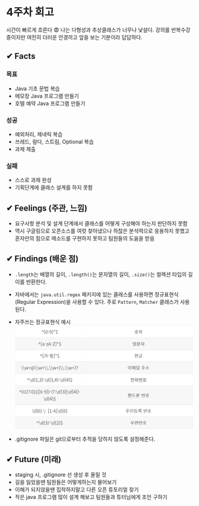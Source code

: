 # 4주차 회고

시간이 빠르게 흐른다 😨 나는 다형성과 추상클래스가 너무나 낯설다. 강의를 반복수강중이지만 여전히 더러운 안경끼고 앞을 보는 기분이라 답답하다.

## ✔ Facts

### **목표**

- Java 기초 문법 복습
- 메모장 Java 프로그램 만들기
- 호텔 예약 Java 프로그램 만들기

### **성공**

- 예외처리, 제네릭 복습
- 쓰레드, 람다, 스트림, Optional 복습
- 과제 제출

### **실패**

- 스스로 과제 완성
- 기획단계에 클래스 설계를 하지 못함

## ✔ Feelings (주관, 느낌)

- 요구사항 분석 및 설계 단계에서 클래스를 어떻게 구성해야 하는지 판단하지 못함
- 역시 구글링으로 오픈소스를 여럿 찾아냈으나 하찮은 분석력으로 응용하지 못했고 혼자만의 힘으로 메소드를 구현하지 못하고 팀원들의 도움을 받음

## ✔ Findings (배운 점)

- `.length`는 배열의 길이, `.length()`는 문자열의 길이, `.size()`는 컬렉션 타입의 길이를 반환한다.

- 자바에서는 `java.util.regex` 패키지에 있는 클래스를 사용하면 정규표현식(Regular Expression)을 사용할 수 있다. 주로 `Pattern`, `Matcher` 클래스가 사용된다.
- 자주쓰는 정규표현식 예시 ![자주쓰는 정규표현식](/assets/regex.PNG)
- .gitignore 파일은 git으로부터 추적을 당하지 않도록 설정해준다.

## ✔ Future (미래)

- staging 시, .gitignore 선 생성 후 올릴 것
- 길을 잃었을땐 팀원들은 어떻게하는지 물어보기
- 이해가 되지않을땐 집착하지말고 다른 오픈 튜토리얼 찾기
- 작은 java 프로그램 많이 설계 해보고 팀원들과 튜터님에게 조언 구하기
